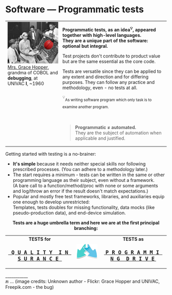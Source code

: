 # Software &mdash; Programmatic tests

<table><tr valign="top"><td><picture><img alt="&nbsp;UNIVAC 1 console, ~1960" src="../../_rsc/_img/photo/hist/1960.Univac1.GraceHopper_wMoth.jpg"></picture><br />
<a href="../../pencraft/README+/quotes/README+/contributors/README.md#Grace-Hopper">Mrs.&nbsp;Grace Hopper</a>, grandma of COBOL and <b>debugging</b>, at UNIVAC&nbsp;<b>I</b>, ~1960
</td><td>
<p><b>Programmatic tests, as an idea<sup>💡</sup>, appeared together with high-level languages.<br />
They are a unique part of the software: optional but integral.</b></p>
<p>Test projects don't contribute to product value but are the same essential as the core code. </p>
<p>Tests are versatile since they can be applied to any extent and direction and for differing purposes. They can follow any practice and methodology, even - no tests at all.</p>
<sup>💡</sup><sub>As writing software program which only task is to examine another program.</sub>
<br /><br /><br />
<blockquote><b>Programmatic ≠ automated.</b><br />They are the subject of automation when applicable and justified.</blockquote>
</td></tr></table>

Getting started with testing is a no-brainer:

+ **It's simple** because it needs neither special skills nor following prescribed processes. (You can adhere to a methodology later.)
+ The start requires a minimum - tests can be written in the same or other programming language as their subject, even without a framework.\
(A bare call to a function/method/proc with none or some arguments and log/throw an error if the result doesn't match expectations.)
+ Popular and mostly free test frameworks, libraries, and auxiliaries equip one enough to develop unrestricted:\
Templates, tests doubles for missing functionality, data mocks (like pseudo-production data), and end-device simulation.

<p align="center"><b>Tests are a huge umbrella term and here we are at the first principal branching:</b></p>
<table><tr><td>
  <div align="center"><b>TESTS for</b><br /><h3><a href="asQA/"><samp><ins>&nbsp;Q&thinsp;U&thinsp;A&thinsp;L&thinsp;I&thinsp;T&thinsp;Y&nbsp;&nbsp;I&thinsp;N&thinsp;S&thinsp;U&thinsp;R&thinsp;A&thinsp;N&thinsp;C&thinsp;E&nbsp;</ins></samp></a></h3></div>
</td><td><picture><img alt="&nbsp;arrows down left and right" src="../../_rsc/_img/signs/arrows/arrows-overlay_bifurc-down.jpg"/></picture></td><td>
  <div align="center"><b>TESTS as</b><br /><h3><a href="asDrive/"><b><ins>&nbsp;<samp>P&thinsp;R&thinsp;O&thinsp;G&thinsp;R&thinsp;A&thinsp;M&thinsp;M&thinsp;I&thinsp;N&thinsp;G&nbsp;&nbsp;D&thinsp;R&thinsp;I&thinsp;V&thinsp;E</samp>&nbsp;</ins></b></a></h3></div>
</td></tr></table>

\___________\
:end: ... (image credits: Unknown author - Flickr: Grace Hopper and UNIVAC, Freepik.com - the bug)
